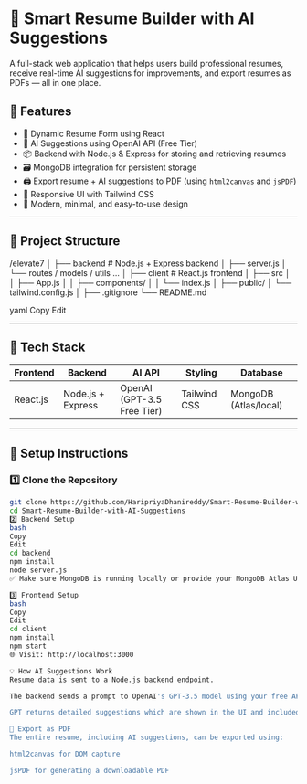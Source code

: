 # 💼 Smart Resume Builder with AI Suggestions

A full-stack web application that helps users build professional resumes, receive real-time AI suggestions for improvements, and export resumes as PDFs — all in one place.

## 🚀 Features

- 📝 Dynamic Resume Form using React
- 🤖 AI Suggestions using OpenAI API (Free Tier)
- 📦 Backend with Node.js & Express for storing and retrieving resumes
- 🗃️ MongoDB integration for persistent storage
- 🖨️ Export resume + AI suggestions to PDF (using `html2canvas` and `jsPDF`)
- 🎨 Responsive UI with Tailwind CSS
- 🔐 Modern, minimal, and easy-to-use design

---

## 📁 Project Structure

/elevate7
│
├── backend # Node.js + Express backend
│ ├── server.js
│ └── routes / models / utils ...
│
├── client # React.js frontend
│ ├── src
│ │ ├── App.js
│ │ ├── components/
│ │ └── index.js
│ ├── public/
│ └── tailwind.config.js
│
├── .gitignore
└── README.md

yaml
Copy
Edit

---

## 🧰 Tech Stack

| Frontend        | Backend         | AI API      | Styling       | Database     |
|----------------|------------------|-------------|----------------|---------------|
| React.js       | Node.js + Express | OpenAI (GPT-3.5 Free Tier) | Tailwind CSS | MongoDB (Atlas/local) |

---

## 🔧 Setup Instructions

### 1️⃣ Clone the Repository

```bash
git clone https://github.com/HaripriyaDhanireddy/Smart-Resume-Builder-with-AI-Suggestions.git
cd Smart-Resume-Builder-with-AI-Suggestions
2️⃣ Backend Setup
bash
Copy
Edit
cd backend
npm install
node server.js
✅ Make sure MongoDB is running locally or provide your MongoDB Atlas URI in server.js.

3️⃣ Frontend Setup
bash
Copy
Edit
cd client
npm install
npm start
🌐 Visit: http://localhost:3000

💡 How AI Suggestions Work
Resume data is sent to a Node.js backend endpoint.

The backend sends a prompt to OpenAI's GPT-3.5 model using your free API key.

GPT returns detailed suggestions which are shown in the UI and included in the exported PDF.

🧾 Export as PDF
The entire resume, including AI suggestions, can be exported using:

html2canvas for DOM capture

jsPDF for generating a downloadable PDF

